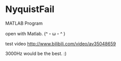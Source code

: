 # NyquistFail
MATLAB Program

open with Matlab. (^・ω・^ )

test video http://www.bilibili.com/video/av35048659

3000Hz would be the best. :)
